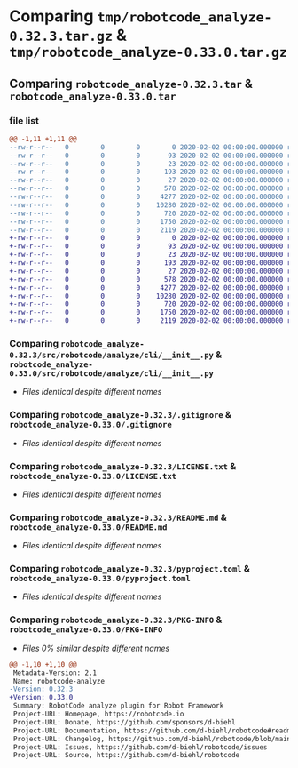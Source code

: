 # Comparing `tmp/robotcode_analyze-0.32.3.tar.gz` & `tmp/robotcode_analyze-0.33.0.tar.gz`

## Comparing `robotcode_analyze-0.32.3.tar` & `robotcode_analyze-0.33.0.tar`

### file list

```diff
@@ -1,11 +1,11 @@
--rw-r--r--   0        0        0        0 2020-02-02 00:00:00.000000 robotcode_analyze-0.32.3/src/robotcode/analyze/__init__.py
--rw-r--r--   0        0        0       93 2020-02-02 00:00:00.000000 robotcode_analyze-0.32.3/src/robotcode/analyze/__main__.py
--rw-r--r--   0        0        0       23 2020-02-02 00:00:00.000000 robotcode_analyze-0.32.3/src/robotcode/analyze/__version__.py
--rw-r--r--   0        0        0      193 2020-02-02 00:00:00.000000 robotcode_analyze-0.32.3/src/robotcode/analyze/hooks.py
--rw-r--r--   0        0        0       27 2020-02-02 00:00:00.000000 robotcode_analyze-0.32.3/src/robotcode/analyze/py.typed
--rw-r--r--   0        0        0      578 2020-02-02 00:00:00.000000 robotcode_analyze-0.32.3/src/robotcode/analyze/cli/__init__.py
--rw-r--r--   0        0        0     4277 2020-02-02 00:00:00.000000 robotcode_analyze-0.32.3/.gitignore
--rw-r--r--   0        0        0    10280 2020-02-02 00:00:00.000000 robotcode_analyze-0.32.3/LICENSE.txt
--rw-r--r--   0        0        0      720 2020-02-02 00:00:00.000000 robotcode_analyze-0.32.3/README.md
--rw-r--r--   0        0        0     1750 2020-02-02 00:00:00.000000 robotcode_analyze-0.32.3/pyproject.toml
--rw-r--r--   0        0        0     2119 2020-02-02 00:00:00.000000 robotcode_analyze-0.32.3/PKG-INFO
+-rw-r--r--   0        0        0        0 2020-02-02 00:00:00.000000 robotcode_analyze-0.33.0/src/robotcode/analyze/__init__.py
+-rw-r--r--   0        0        0       93 2020-02-02 00:00:00.000000 robotcode_analyze-0.33.0/src/robotcode/analyze/__main__.py
+-rw-r--r--   0        0        0       23 2020-02-02 00:00:00.000000 robotcode_analyze-0.33.0/src/robotcode/analyze/__version__.py
+-rw-r--r--   0        0        0      193 2020-02-02 00:00:00.000000 robotcode_analyze-0.33.0/src/robotcode/analyze/hooks.py
+-rw-r--r--   0        0        0       27 2020-02-02 00:00:00.000000 robotcode_analyze-0.33.0/src/robotcode/analyze/py.typed
+-rw-r--r--   0        0        0      578 2020-02-02 00:00:00.000000 robotcode_analyze-0.33.0/src/robotcode/analyze/cli/__init__.py
+-rw-r--r--   0        0        0     4277 2020-02-02 00:00:00.000000 robotcode_analyze-0.33.0/.gitignore
+-rw-r--r--   0        0        0    10280 2020-02-02 00:00:00.000000 robotcode_analyze-0.33.0/LICENSE.txt
+-rw-r--r--   0        0        0      720 2020-02-02 00:00:00.000000 robotcode_analyze-0.33.0/README.md
+-rw-r--r--   0        0        0     1750 2020-02-02 00:00:00.000000 robotcode_analyze-0.33.0/pyproject.toml
+-rw-r--r--   0        0        0     2119 2020-02-02 00:00:00.000000 robotcode_analyze-0.33.0/PKG-INFO
```

### Comparing `robotcode_analyze-0.32.3/src/robotcode/analyze/cli/__init__.py` & `robotcode_analyze-0.33.0/src/robotcode/analyze/cli/__init__.py`

 * *Files identical despite different names*

### Comparing `robotcode_analyze-0.32.3/.gitignore` & `robotcode_analyze-0.33.0/.gitignore`

 * *Files identical despite different names*

### Comparing `robotcode_analyze-0.32.3/LICENSE.txt` & `robotcode_analyze-0.33.0/LICENSE.txt`

 * *Files identical despite different names*

### Comparing `robotcode_analyze-0.32.3/README.md` & `robotcode_analyze-0.33.0/README.md`

 * *Files identical despite different names*

### Comparing `robotcode_analyze-0.32.3/pyproject.toml` & `robotcode_analyze-0.33.0/pyproject.toml`

 * *Files identical despite different names*

### Comparing `robotcode_analyze-0.32.3/PKG-INFO` & `robotcode_analyze-0.33.0/PKG-INFO`

 * *Files 0% similar despite different names*

```diff
@@ -1,10 +1,10 @@
 Metadata-Version: 2.1
 Name: robotcode-analyze
-Version: 0.32.3
+Version: 0.33.0
 Summary: RobotCode analyze plugin for Robot Framework
 Project-URL: Homepage, https://robotcode.io
 Project-URL: Donate, https://github.com/sponsors/d-biehl
 Project-URL: Documentation, https://github.com/d-biehl/robotcode#readme
 Project-URL: Changelog, https://github.com/d-biehl/robotcode/blob/main/CHANGELOG.md
 Project-URL: Issues, https://github.com/d-biehl/robotcode/issues
 Project-URL: Source, https://github.com/d-biehl/robotcode
```

